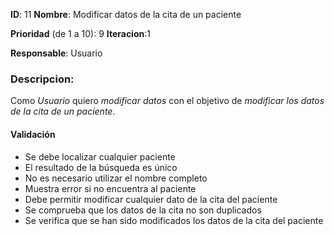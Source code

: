 **ID**: 11 
**Nombre**: Modificar datos de la cita de un paciente

**Prioridad** (de 1 a 10): 9 
**Iteracion**:1

**Responsable**: Usuario

### Descripcion:

Como *Usuario* quiero *modificar datos* con el objetivo de *modificar los datos de la cita de un paciente*.

#### Validación 

* Se debe localizar cualquier paciente
* El resultado de la búsqueda es único
* No es necesario utilizar el nombre completo
* Muestra error si no encuentra al paciente
* Debe permitir modificar cualquier dato de la cita del paciente
* Se comprueba que los datos de la cita no son duplicados
* Se verifica que se han sido modificados los datos de la cita del paciente